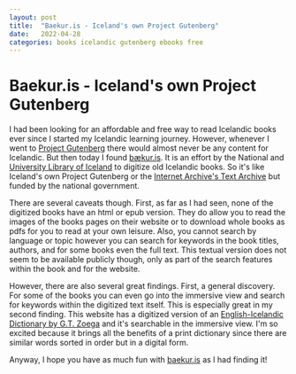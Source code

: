 ```yaml
---
layout: post
title:  "Baekur.is - Iceland's own Project Gutenberg"
date:   2022-04-28
categories: books icelandic gutenberg ebooks free
---
```


# Baekur.is - Iceland's own Project Gutenberg

I had been looking for an affordable and free way to read Icelandic books ever
since I started my Icelandic learning journey. However, whenever I went to
[Project Gutenberg](https://www.gutenberg.org/) there would almost never be any
content for Icelandic. But then today I found [bækur.is][baekur website]. It is
an effort by the National and [University Library of
Iceland](https://landsbokasafn.is/) to digitize old Icelandic books. So it's
like Iceland's own Project Gutenberg or the [Internet Archive's Text
Archive](https://archive.org/details/texts) but funded by the national government.

There are several caveats though. First, as far as I had seen, none of the
digitized books have an html or epub version. They do allow you to read the
images of the books pages on their website or to download whole books as pdfs
for you to read at your own leisure. Also, you cannot search by language or
topic however you can search for keywords in the book titles, authors, and for
some books even the full text. This textual version does not seem to be
available publicly though, only as part of the search features within the book
and for the website.

However, there are also several great findings. First, a general discovery. For
some of the books you can even go into the immersive view and search for
keywords within the digitized text itself. This is especially great in my
second finding. This website has a digitized version of an [English-Icelandic
Dictionary by G.T. Zoega][eng-isl dict] and it's searchable in the immersive
view. I'm so excited because it brings all the benefits of a print dictionary
since there are similar words sorted in order but in a digital form.

Anyway, I hope you have as much fun with [baekur.is][baekur website] as I had
finding it!


[baekur website]: https://baekur.is
[eng-isl dict]: https://baekur.is/bok/000132498
